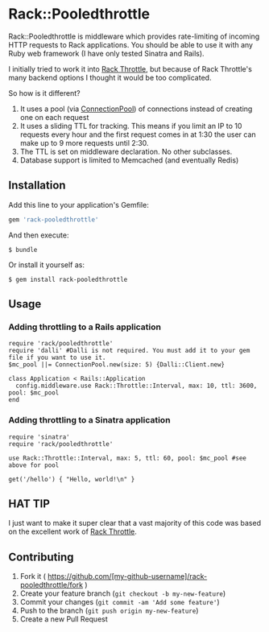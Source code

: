 # Rack::Pooledthrottle

Rack::Pooledthrottle is middleware which provides rate-limiting of incoming HTTP requests to Rack applications. You should be able to use it with any Ruby web framework (I have only tested Sinatra and Rails). 

I initially tried to work it into  [Rack Throttle](https://github.com/bendiken/rack-throttle), but because of Rack Throttle's 
many backend options I thought it would be too complicated. 

So how is it different? 

1. It uses a pool (via [ConnectionPool](https://github.com/mperham/connection_pool)) of connections instead of creating one on each request 
1. It uses a sliding TTL for tracking. This means if you limit an IP to 10 requests every hour and the first request comes in at 1:30 the user can make up to 9 more requests until 2:30.
1. The TTL is set on middleware declaration. No other subclasses. 
1. Database support is limited to Memcached (and eventually Redis)


## Installation

Add this line to your application's Gemfile:

```ruby
gem 'rack-pooledthrottle'
```

And then execute:

    $ bundle

Or install it yourself as:

    $ gem install rack-pooledthrottle

## Usage

### Adding throttling to a Rails application

    require 'rack/pooledthrottle'
    require 'dalli' #Dalli is not required. You must add it to your gem file if you want to use it. 
    $mc_pool ||= ConnectionPool.new(size: 5) {Dalli::Client.new}
    
    class Application < Rails::Application
      config.middleware.use Rack::Throttle::Interval, max: 10, ttl: 3600, pool: $mc_pool
    end    
    
### Adding throttling to a Sinatra application

    require 'sinatra'
    require 'rack/pooledthrottle'
    
    use Rack::Throttle::Interval, max: 5, ttl: 60, pool: $mc_pool #see above for pool
    
    get('/hello') { "Hello, world!\n" }    

## HAT TIP 

I just want to make it super clear that a vast majority of this code was based on the excellent work of [Rack Throttle](https://github.com/bendiken/rack-throttle).


## Contributing

1. Fork it ( https://github.com/[my-github-username]/rack-pooledthrottle/fork )
2. Create your feature branch (`git checkout -b my-new-feature`)
3. Commit your changes (`git commit -am 'Add some feature'`)
4. Push to the branch (`git push origin my-new-feature`)
5. Create a new Pull Request
